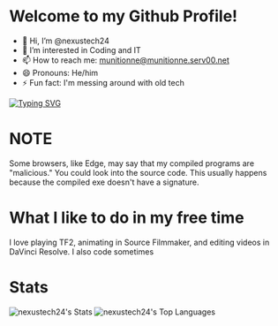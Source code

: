 # Welcome to my Github Profile!

* 👋 Hi, I’m @nexustech24
* 👀 I’m interested in Coding and IT
* 📫 How to reach me: munitionne@munitionne.serv00.net
* 😄 Pronouns: He/him
* ⚡ Fun fact: I'm messing around with old tech

[![Typing SVG](https://readme-typing-svg.demolab.com?font=Fira+Code&pause=1000&color=0F8808&width=435&lines=Welcome+to+munitionne;Follow+me%2C+I+don't+force+you;I+like+tf2)](https://git.io/typing-svg)
# NOTE

Some browsers, like Edge, may say that my compiled programs are "malicious." You could look into the source code. This usually happens because the compiled exe doesn't have a signature.

# What I like to do in my free time

I love playing TF2, animating in Source Filmmaker, and editing videos in DaVinci Resolve. I also code sometimes

# Stats

![nexustech24's Stats](https://github-readme-stats.vercel.app/api?username=nexustech24&theme=vue-dark&show_icons=true&hide_border=true&count_private=true)
![nexustech24's Top Languages](https://github-readme-stats.vercel.app/api/top-langs/?username=nexustech24&theme=vue-dark&show_icons=true&hide_border=true&layout=compact)






<!---
nexustech24/nexustech24 is a ✨ special ✨ repository because its `README.md` (this file) appears on your GitHub profile.
You can click the Preview link to take a look at your changes.
--->
